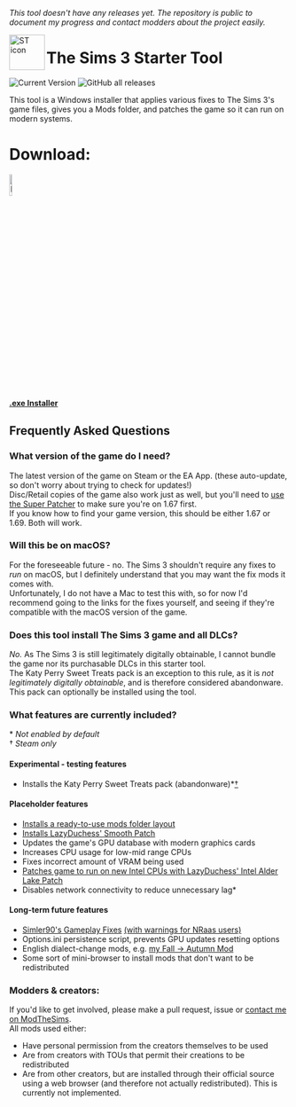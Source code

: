 *This tool doesn't have any releases yet. The repository is public to document my progress and contact modders about the project easily.*

<img align="left" width="64" height="64" src="https://github.com/user-attachments/assets/f7a0c6c2-6551-45c5-9b6e-698d5f31d76c" alt="ST icon">

# The Sims 3 Starter Tool

![Current Version](https://img.shields.io/github/v/release/swiffyjk/TS3-Starter-Tool?include_prereleases&label=current%20version) ![GitHub all releases](https://img.shields.io/github/downloads/swiffyjk/TS3-Starter-Tool/total?label=total%20downloads)

This tool is a Windows installer that applies various fixes to The Sims 3's game files, gives you a Mods folder, and patches the game so it can run on modern systems.  

# Download:
<a href="https://github.com/swiffyjk/TS3-Starter-Tool/releases/download/v0.1/TS3StarterTool-Installer.exe">
  <img src="https://github.com/user-attachments/assets/9644fbe7-78b1-4485-972b-27ab9f38e981" width="10%" height="10%" alt="Download icon">
</a>  
  
[**.exe Installer**](https://github.com/swiffyjk/TS3-Starter-Tool/releases/download/v0.1/TS3StarterTool-Installer.exe)

## Frequently Asked Questions  
### What version of the game do I need?
The latest version of the game on Steam or the EA App. (these auto-update, so don't worry about trying to check for updates!)  
Disc/Retail copies of the game also work just as well, but you'll need to [use the Super Patcher](http://akamai.cdn.ea.com/eadownloads/u/f/sims/sims3/patches/TS3_1.67.2.0240xx_update.exe) to make sure you're on 1.67 first.  
If you know how to find your game version, this should be either 1.67 or 1.69. Both will work. 
### Will this be on macOS?  
For the foreseeable future - no. The Sims 3 shouldn't require any fixes to *run* on macOS, but I definitely understand that you may want the fix mods it comes with.  
Unfortunately, I do not have a Mac to test this with, so for now I'd recommend going to the links for the fixes yourself, and seeing if they're compatible with the macOS version of the game.  
### Does this tool install The Sims 3 game and all DLCs?  
*No.* As The Sims 3 is still legitimately digitally obtainable, I cannot bundle the game nor its purchasable DLCs in this starter tool.  
The Katy Perry Sweet Treats pack is an exception to this rule, as it is *not legitimately digitally obtainable*, and is therefore considered abandonware. This pack can optionally be installed using the tool.  
### What features are currently included?  
\* *Not enabled by default*  
† *Steam only*
#### Experimental - testing features  
- Installs the Katy Perry Sweet Treats pack (abandonware)\*[†](https://github.com/swiffyjk/TS3-Starter-Tool/issues/1)
#### Placeholder features  
- [Installs a ready-to-use mods folder layout](https://github.com/swiffyjk/TS3-Starter-Tool/wiki/How-to-install-mods-and-custom-content)
- [Installs LazyDuchess' Smooth Patch](https://modthesims.info/d/658759/smooth-patch-2-1.html)
- Updates the game's GPU database with modern graphics cards
- Increases CPU usage for low-mid range CPUs
- Fixes incorrect amount of VRAM being used
- [Patches game to run on new Intel CPUs with LazyDuchess' Intel Alder Lake Patch](https://modthesims.info/d/667734/intel-alder-lake-patch.html)
- Disables network connectivity to reduce unnecessary lag\*
#### Long-term future features  
- [Simler90's Gameplay Fixes](https://modthesims.info/d/659969/simler90-s-gameplay-core-mod.html) [(with warnings for NRaas users)](https://www.nraas.net/community/announcements/topic11969)
- Options.ini persistence script, prevents GPU updates resetting options
- English dialect-change mods, e.g. [my Fall → Autumn Mod](https://modthesims.info/d/679226/fall-autumn-english.html)
- Some sort of mini-browser to install mods that don't want to be redistributed
### Modders & creators:
If you'd like to get involved, please make a pull request, issue or [contact me on ModTheSims](https://modthesims.info/member.php?u=10346421).  
All mods used either:
- Have personal permission from the creators themselves to be used
- Are from creators with TOUs that permit their creations to be redistributed
- Are from other creators, but are installed through their official source using a web browser (and therefore not actually redistributed). This is currently not implemented.
